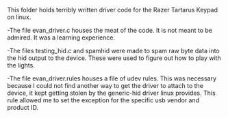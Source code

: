 This folder holds terribly written driver code for the Razer Tartarus Keypad on linux.

-The file evan_driver.c houses the meat of the code. It is not meant to be admired. It was a learning experience.

-The files testing_hid.c and spamhid were made to spam raw byte data into the hid output to the device. These were used to figure out how to play with the lights.

-The file evan_driver.rules houses a file of udev rules. This was necessary because I could not find another way to get the driver to attach to the device, it kept getting stolen by the generic-hid driver linux provides. This rule allowed me to set the exception for the specific usb vendor and product ID.
